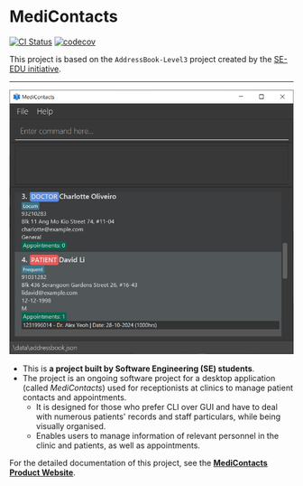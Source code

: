 # MediContacts

[![CI Status](https://github.com/AY2425S1-CS2103T-T09-3/tp/workflows/Java%20CI/badge.svg)](https://github.com/AY2425S1-CS2103T-T09-3/tp/actions)
[![codecov](https://codecov.io/gh/AY2425S1-CS2103T-T09-3/tp/graph/badge.svg?token=4S19RWFIGO)](https://codecov.io/gh/AY2425S1-CS2103T-T09-3/tp)

This project is based on the `AddressBook-Level3` project created by the [SE-EDU initiative](https://se-education.org).

---

![Ui](docs/images/Ui.png)
* This is **a project built by Software Engineering (SE) students**.<br>
* The project is an ongoing software project for a desktop application (called _MediContacts_) used for receptionists at clinics to manage patient contacts and appointments.
  * It is designed for those who prefer CLI over GUI and have to deal with numerous patients' records and staff particulars, while being visually organised.
  * Enables users to manage information of relevant personnel in the clinic and patients, as well as appointments.

For the detailed documentation of this project, see the **[MediContacts Product Website](https://ay2425s1-cs2103t-t09-3.github.io/tp/)**.
